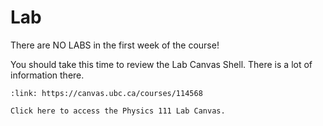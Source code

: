 # Lab

There are NO LABS in the first week of the course!

You should take this time to review the Lab Canvas Shell.
There is a lot of information there.

```{card} Access Lab Canvas page
:link: https://canvas.ubc.ca/courses/114568

Click here to access the Physics 111 Lab Canvas.
```